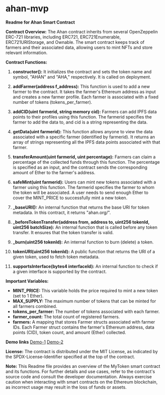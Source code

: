 # ahan-mvp

**Readme for Ahan Smart Contract**

**Contract Overview:**
The Ahan contract inherits from several OpenZeppelin ERC-721 libraries, including ERC721, ERC721Enumerable, ERC721URIStorage, and Ownable. The smart contract keeps track of farmers and their associated data, allowing users to mint NFTs and store relevant information.

**Contract Functions:**

1. **constructor():** It initializes the contract and sets the token name and symbol, "AHAN" and "AHA," respectively. It is called on deployment.

2. **addFarmer(address f_address):** This function is used to add a new farmer to the contract. It takes the farmer's Ethereum address as input and creates a new farmer profile. Each farmer is associated with a fixed number of tokens (tokens_per_farmer).

3. **addCID(uint farmerid, string memory cid):** Farmers can add IPFS data points to their profiles using this function. The farmerid specifies the farmer to add the data to, and cid is a string representing the data.

4. **getData(uint farmerid):** This function allows anyone to view the data associated with a specific farmer (identified by farmerid). It returns an array of strings representing all the IPFS data points associated with that farmer.

5. **transferAmount(uint farmerid, uint percentage):** Farmers can claim a percentage of the collected funds through this function. The percentage is specified as an input, and the contract sends the corresponding amount of Ether to the farmer's address.

6. **safeMint(uint farmerid):** Users can mint new tokens associated with a farmer using this function. The farmerid specifies the farmer to whom the token will be associated. A user needs to send enough Ether to cover the MINT_PRICE to successfully mint a new token.

7. **_baseURI():** An internal function that returns the base URI for token metadata. In this contract, it returns "ahan.org/".

8. **_beforeTokenTransfer(address from, address to, uint256 tokenId, uint256 batchSize):** An internal function that is called before any token transfer. It ensures that the token transfer is valid.

9. **_burn(uint256 tokenId):** An internal function to burn (delete) a token.

10. **tokenURI(uint256 tokenId):** A public function that returns the URI of a given token, used to fetch token metadata.

11. **supportsInterface(bytes4 interfaceId):** An internal function to check if a given interface is supported by the contract.

**Important Variables:**

- **MINT_PRICE:** This variable holds the price required to mint a new token (set to 1 Ether).
- **MAX_SUPPLY:** The maximum number of tokens that can be minted for all farmers combined.
- **tokens_per_farmer:** The number of tokens associated with each farmer.
- **farmer_count:** The total count of registered farmers.
- **farmers:** A mapping that stores Farmer structs associated with farmer IDs. Each Farmer struct contains the farmer's Ethereum address, data points (CID), token count, and amount (Ether) collected.

**Demo links**
[Demo-1](https://youtu.be/Vhk9vlGlkjk)
[Demo-2](https://youtu.be/ThwTvi3XV5k)

**License:**
The contract is distributed under the MIT License, as indicated by the SPDX-License-Identifier specified at the top of the contract.

**Note:**
This Readme file provides an overview of the MyToken smart contract and its functions. For further details and use cases, refer to the contract's source code and consult the developer documentation. Always exercise caution when interacting with smart contracts on the Ethereum blockchain, as incorrect usage may result in the loss of funds or assets.
